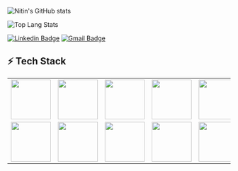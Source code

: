 ![Nitin's GitHub stats](https://github-readme-stats.vercel.app/api?username=tharwaninitin&theme=dark)

![Top Lang Stats](https://github-readme-stats.vercel.app/api/top-langs?username=tharwaninitin&layout=compact&theme=dark)

<!--
**tharwaninitin/tharwaninitin** is a ✨ _special_ ✨ repository because its `README.md` (this file) appears on your GitHub profile.

- 🔭 I’m currently working on ...
- 🌱 I’m currently learning ...
- 👯 I’m looking to collaborate on ...
- 🤔 I’m looking for help with ...
- 💬 Ask me about ...
- 📫 How to reach me: ...
- 😄 Pronouns: ...
- ⚡ Fun fact: ...
-->
[![Linkedin Badge](https://img.shields.io/badge/-Nitin-blue?style=flat-square&logo=Linkedin&logoColor=white)](https://www.linkedin.com/in/nitintharwani/)
[![Gmail Badge](https://img.shields.io/badge/-tharwaninitin182@gmail.com-c14438?style=flat-square&logo=Gmail&logoColor=white&link=mailto:tharwaninitin182@gmail.com)](mailto:tharwaninitin182@gmail.com)

## ⚡ Tech Stack

<table>
  <tbody>
      <tr>
          <td><img height=90 width=90 src="https://cdn.jsdelivr.net/gh/devicons/devicon/icons/scala/scala-original-wordmark.svg"/></td>
          <td><img height=90 width=90 src="https://cdn.jsdelivr.net/gh/devicons/devicon/icons/python/python-original-wordmark.svg"/></td>
          <td><img height=90 width=90 src="https://cdn.jsdelivr.net/gh/devicons/devicon/icons/googlecloud/googlecloud-original-wordmark.svg"/></td>
          <td><img height=90 width=90 src="https://cdn.jsdelivr.net/gh/devicons/devicon/icons/java/java-original-wordmark.svg"/></td>
          <td><img height=90 width=90 src="https://cdn.jsdelivr.net/gh/devicons/devicon/icons/apachespark/apachespark-original-wordmark.svg"/></td>
        </tr>
        <tr>
          <td><img height=90 width=90 src="https://cdn.jsdelivr.net/gh/devicons/devicon/icons/postgresql/postgresql-original-wordmark.svg"/></td>
          <td><img height=90 width=90 src="https://cdn.jsdelivr.net/gh/devicons/devicon/icons/apachekafka/apachekafka-original-wordmark.svg"/></td>
          <td><img height=90 width=90 src="https://cdn.jsdelivr.net/gh/devicons/devicon/icons/apacheairflow/apacheairflow-original-wordmark.svg"/></td>
          <td><img height=90 width=90 src="https://cdn.jsdelivr.net/gh/devicons/devicon/icons/kubernetes/kubernetes-plain-wordmark.svg"/></td>
          <td><img height=90 width=90 src="https://cdn.jsdelivr.net/gh/devicons/devicon/icons/terraform/terraform-original-wordmark.svg"/></td>
      </tr>
  </tbody>
</table>
